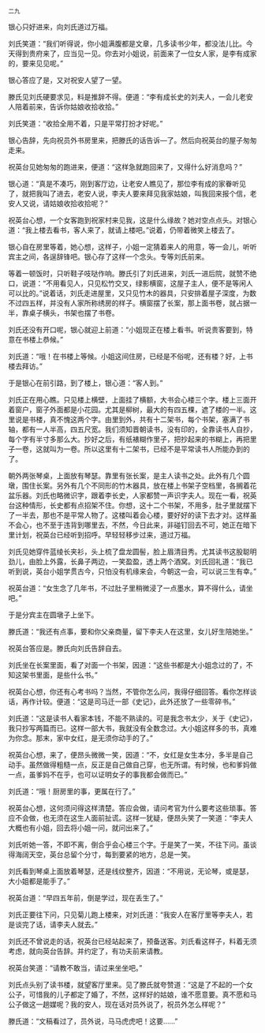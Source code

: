     二九 

   银心只好进来，向刘氏道过万福。

   刘氏笑道：“我们听得说，你小姐满腹都是文章，几多读书少年，都没法儿比。今天得到贵府来了，应当见一见。你去对小姐说，前面来了一位女人家，是李有成家的，要来见见呢。”

   银心答应了是，又对祝安人望了一望。

   滕氏见刘氏硬要求见，料是推辞不得。便道：“李有成长史的刘夫人，一会儿老安人陪着前来，告诉你姑娘收拾收拾。”

   刘氏笑道：“收拾全用不着，只是平常打扮才好呢。”

   银心告辞，先向祝员外书房里来，把滕氏的话告诉—了。然后向祝英台的屋子匆匆走来。

   祝英台见她匆匆的跑进来，便道：“这样急就跑回来了，又得什么好消息吗？”

   银心道：“真是不凑巧，刚到客厅边，让老安人瞧见了，那位李有成的家眷听见了，就把我叫了进去，老安人说，李夫人要来拜见我家姑娘，叫我回来报个信，老安人又说，请姑娘收拾收拾呢？”

   祝英台心想，一个女客跑到祝家村来见我，这是什么缘故？她对空点点头。对银心道：“我上楼去看书，客人来了，就请上楼吧。”说着，仍带着微笑上楼去了。

   银心自在房里等着，她心想，这样子，小姐一定猜着来人的用意，等一会儿，听听宾主之间，各逞辞锋吧。银心存了这样一个念头。专等刘氏前来。

   等着一顿饭时，只听鞋子吱哒作响。滕氏引了刘氏进来，刘氏一进后院，就赞不绝口，说道：“不用看见人，只见松竹交叉，绿影横窗，这屋子主人，便不是等闲人可以比的。”说着话，刘氏走进屋里，又只见竹木的器具，只安排着屋子深度，为数不过四五样，并没有人家所称绣房的样子。横窗摆了长案，那上面书卷，就占据一半，靠桌子横头，书架也摆了书卷。

   刘氏还没有开口呢，银心就迎上前道：“小姐现正在楼上看书。听说贵客要到，特意在书楼上恭候。”

   刘氏道：“哦！在书楼上等候。小姐这间住房，已经是不俗呢，还有楼？好，上书楼去拜访。”

   于是银心在前引路，到了楼上，银心道：“客人到。”

   刘氏正在用心瞧。只见楼上横壁，上面挂了横额，大书会心楼三个字。楼上三面开着窗户，窗子外面都是小花园。尤其是柳树，最大的有四五棵，遮了楼的一半。这里说是书楼，真不愧这两个字。由里到外，共有十二架书，每个书架，塞满了书轴，都有一人半高，四五尺宽。我们须知晋朝读书，没有印的，全靠读书人自抄，每个字有半寸多那么大。抄好之后，有纸裱糊作里子，把抄起来的书糊上，再把里子一卷，这就叫为一卷。所以这里有十二架书，已经不是平常读书人所能办到的了。

   朝外两张琴桌，上面放有琴瑟。靠里有张长案，是主人读书之处。此外有几个圆墩，围住长案。另外有几个不同形的竹木器具，放在楼上书架子空档里，各搁着花盆乐器。刘氏也略微识字，跟着李长史，人家都赞一声识字夫人。现在一看，祝英台这种情形，长史都有点招架不住。你想，这十二个书架，不用多，肚子里就摆下了一半去，那也不是平常人物了。这楼叫着会心楼，要好好的读下去才对。这样虽不会心，也不至于违背到哪里去，不然，今日此来，非碰钉回去不可，她正在暗下里计划，祝英台已经听到招呼。早轻轻移步过来，道过万福。

   刘氏见她穿件蓝绫长夹衫，头上梳了盘龙圆髻，脸上眉清目秀。尤其读书这股聪明劲儿，由脸上外露，长鼻子两边，一笑盈盈，透上两个酒窝。刘氏回礼道：“我已听到说，英台小姐学贯古今，只怕没有机缘来会，今朝这一会，可以说三生有幸。”

   祝英台道：“女生念了几年书，不过肚子里稍微浸了一点墨水，算不得什么，请坐吧。”

   于是分宾主在圆墩子上坐下。

   滕氏道：“我还有点事，要和你父亲商量，留下李夫人在这里，女儿好生陪她坐。”

   祝英台答应是。滕氏向刘氏告辞自去。

   刘氏坐在长案里面，看了对面一个书架，因道：“这些书都是大小姐念过的了，不知这架书里面，是些什么书。”

   祝英台心想，你还有心考书吗？当然，不管你怎么问，我得仔细回答。看你怎样谈话，再作计较。便道：“这是司马迁一部《史记》，此外还放了一些零碎书。”

   刘氏道：“这是读书人看家本钱，不能不熟读的。可是我念书太少，关于《史记》，我只抄写两篇而已。这样一部大书，我就没有全数念过。大小姐这样多的书，真难为你念。那末，家中女红，是无须你动手的了。”

   祝英台心想，来了，便昂头微微一笑，因道：“不，女红是女生本分，多半是自己动手。虽然做得粗糙一点，反正是自己做自己穿，也无所谓。有时候，也和爹妈做一点，虽爹妈不在乎，也可以证明女子的事我都会做而已。”

   刘氏道：“哦！厨房里的事，更属在行了。”

   祝英台心想，这何须问得这样清楚。答应会做，请问考官为什么要考这些琐事。答应不会做，也无须在这生人面前扯谎。这样一犹疑，便昂头笑了一笑道：“李夫人大概也有小姐，回去将小姐一问，就问出来了。”

   刘氏听她一答，不即不离，倒合乎会心楼三个字。于是笑了一笑，不往下问。虽谈得海阔天空，英台总留个分寸，每到要紧的地方，总是一笑。

   刘氏看到琴桌上面放着琴瑟，还是线纹整齐，因道：“不用说，无论琴，或是瑟，大小姐都是能手了。”

   祝英台道：“早四五年前，倒是学过，现在丢生了。”

   刘氏正要往下问，只见菊儿跑上楼来，对刘氏道：“我安人在客厅里等李夫人，若是谈完了话，请李夫人就去。”

   刘氏还不曾说走的话，祝英台已经站起来了，预备送客。刘氏看这样子，料着无须考虑，就向英台告辞。并约定了，有功夫前来请教。

   祝英台笑道：“请教不敢当，请过来坐坐吧。”

   刘氏点头别了读书楼，就望客厅里来。见了滕氏就夸赞道：“这是了不起的一个女公子，可惜我的儿子都定了婚了，不然，这样好的姑娘，谁不愿意要。真不愿和马公子做这一趟媒呢？我的安人，现在话对员外说了，祝员外怎么样呢？”

   滕氏道：“文稿看过了，员外说，马马虎虎吧！这要……”

